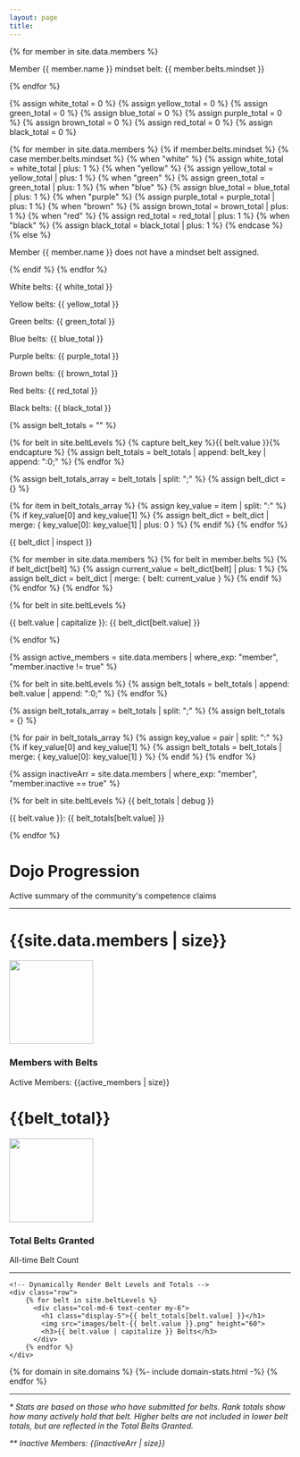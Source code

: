 ```yaml
---
layout: page
title:
---
```


<!-- Debugging: Output the mindset belt for each member -->
{% for member in site.data.members %}
  <p>Member {{ member.name }} mindset belt: {{ member.belts.mindset }}</p>
{% endfor %}


<!-- Step 1: Initialize variables for each belt level -->
{% assign white_total = 0 %}
{% assign yellow_total = 0 %}
{% assign green_total = 0 %}
{% assign blue_total = 0 %}
{% assign purple_total = 0 %}
{% assign brown_total = 0 %}
{% assign red_total = 0 %}
{% assign black_total = 0 %}

<!-- Step 2: Loop through members and access the mindset belt -->
{% for member in site.data.members %}
  {% if member.belts.mindset %}
    <!-- Check the mindset belt value and increment the correct total -->
    {% case member.belts.mindset %}
      {% when "white" %}
        {% assign white_total = white_total | plus: 1 %}
      {% when "yellow" %}
        {% assign yellow_total = yellow_total | plus: 1 %}
      {% when "green" %}
        {% assign green_total = green_total | plus: 1 %}
      {% when "blue" %}
        {% assign blue_total = blue_total | plus: 1 %}
      {% when "purple" %}
        {% assign purple_total = purple_total | plus: 1 %}
      {% when "brown" %}
        {% assign brown_total = brown_total | plus: 1 %}
      {% when "red" %}
        {% assign red_total = red_total | plus: 1 %}
      {% when "black" %}
        {% assign black_total = black_total | plus: 1 %}
    {% endcase %}
  {% else %}
    <p>Member {{ member.name }} does not have a mindset belt assigned.</p>
  {% endif %}
{% endfor %}

<!-- Step 3: Output the final totals for each belt -->
<p>White belts: {{ white_total }}</p>
<p>Yellow belts: {{ yellow_total }}</p>
<p>Green belts: {{ green_total }}</p>
<p>Blue belts: {{ blue_total }}</p>
<p>Purple belts: {{ purple_total }}</p>
<p>Brown belts: {{ brown_total }}</p>
<p>Red belts: {{ red_total }}</p>
<p>Black belts: {{ black_total }}</p>




<!-- Step 1: Initialize each belt level total explicitly in a more Liquid-friendly way -->
{% assign belt_totals = "" %}

{% for belt in site.beltLevels %}
  {% capture belt_key %}{{ belt.value }}{% endcapture %}
  {% assign belt_totals = belt_totals | append: belt_key | append: ":0;" %}
{% endfor %}

<!-- Step 2: Parse belt_totals into key-value pairs -->
{% assign belt_totals_array = belt_totals | split: ";" %}
{% assign belt_dict = {} %}

{% for item in belt_totals_array %}
  {% assign key_value = item | split: ":" %}
  {% if key_value[0] and key_value[1] %}
    {% assign belt_dict = belt_dict | merge: { key_value[0]: key_value[1] | plus: 0 } %}
  {% endif %}
{% endfor %}

<!-- Debugging: Output the structure of the belt_dict dictionary -->
<p>{{ belt_dict | inspect }}</p>

<!-- Step 3: Modify belt_dict based on actual belt ownership -->
{% for member in site.data.members %}
  {% for belt in member.belts %}
    {% if belt_dict[belt] %}
      {% assign current_value = belt_dict[belt] | plus: 1 %}
      {% assign belt_dict = belt_dict | merge: { belt: current_value } %}
    {% endif %}
  {% endfor %}
{% endfor %}

<!-- Step 4: Output the final belt totals -->
{% for belt in site.beltLevels %}
  <p>{{ belt.value | capitalize }}: {{ belt_dict[belt.value] }}</p>
{% endfor %}



{% assign active_members = site.data.members | where_exp: "member", "member.inactive != true" %}

<!-- Manually initialize each belt level total -->
{% for belt in site.beltLevels %}
  {% assign belt_totals = belt_totals | append: belt.value | append: ":0;" %}
{% endfor %}

<!-- Now split the belt_totals string back into usable parts -->
{% assign belt_totals_array = belt_totals | split: ";" %}
{% assign belt_totals = {} %}

<!-- Loop through the split array and set each belt's value -->
{% for pair in belt_totals_array %}
  {% assign key_value = pair | split: ":" %}
  {% if key_value[0] and key_value[1] %}
    {% assign belt_totals = belt_totals | merge: { key_value[0]: key_value[1] } %}
  {% endif %}
{% endfor %}

<!-- Inactive Members -->
{% assign inactiveArr = site.data.members | where_exp: "member", "member.inactive == true" %}

{% for belt in site.beltLevels %}
  {{ belt_totals | debug }}
  <p>{{ belt.value }}: {{ belt_totals[belt.value] }}</p>
{% endfor %}

<div class="jumbotron p-5">
    <h1 class="display-4">Dojo Progression</h1>
    <p class="lead">Active summary of the community's competence claims</p>
    <hr class="my-4">
    <div class="row">
        <div class="col-md-6 text-center my-4">
            <h1 class="display-4">{{site.data.members | size}}</h1>
            <img class="m-2" src="images/285989_AdvisoryCouncil_R_orange.png" height="150">
            <h3>Members with Belts</h3>
            <span>Active Members: {{active_members | size}}</span>
        </div>
        <div class="col-md-6 text-center my-4">
            <h1 class="display-4">{{belt_total}}</h1>
            <img class="m-2" src="images/286568_Badge_R_orange.png" height="150">
            <h3>Total Belts Granted</h3>
            <span>All-time Belt Count</span>
        </div>
    </div>
    <hr class="my-5">

    <!-- Dynamically Render Belt Levels and Totals -->
    <div class="row">
        {% for belt in site.beltLevels %}
          <div class="col-md-6 text-center my-6">
            <h1 class="display-5">{{ belt_totals[belt.value] }}</h1>
            <img src="images/belt-{{ belt.value }}.png" height="60">
            <h3>{{ belt.value | capitalize }} Belts</h3>
          </div>
        {% endfor %}
    </div>

</div>
<div class="row">
    {% for domain in site.domains %}
        {%- include domain-stats.html -%}
    {% endfor %}
</div>
<hr class="my-4">
<p><em>* Stats are based on those who have submitted for belts. Rank totals show how many actively hold that belt. Higher belts are not included in lower belt totals, but are reflected in the Total Belts Granted.</em></p>
<p><em>** Inactive Members: {{inactiveArr | size}}</em></p>

